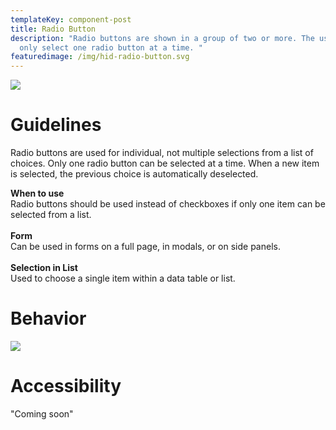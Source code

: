 ```yaml
---
templateKey: component-post
title: Radio Button
description: "Radio buttons are shown in a group of two or more. The user can
  only select one radio button at a time. "
featuredimage: /img/hid-radio-button.svg
---
```

![](/img/radio-button.png)

# **G﻿uidelines**

Radio buttons are used for individual, not multiple selections from a list of choices. Only one radio button can be selected at a time. When a new item is selected, the previous choice is automatically deselected.

**When to use**\
​​Radio buttons should be used instead of checkboxes if only one item can be selected from a list.\
\
**Form**\
Can be used in forms on a full page, in modals, or on side panels.\
\
**Selection in List**\
Used to choose a single item within a data table or list.

# **Behavior**

![](/img/radio-button-states.png)

# **Accessibility**

"Coming soon"